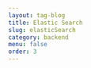 ```yaml
---
layout: tag-blog
title: Elastic Search
slug: elasticSearch
category: backend
menu: false
order: 3
---
```

